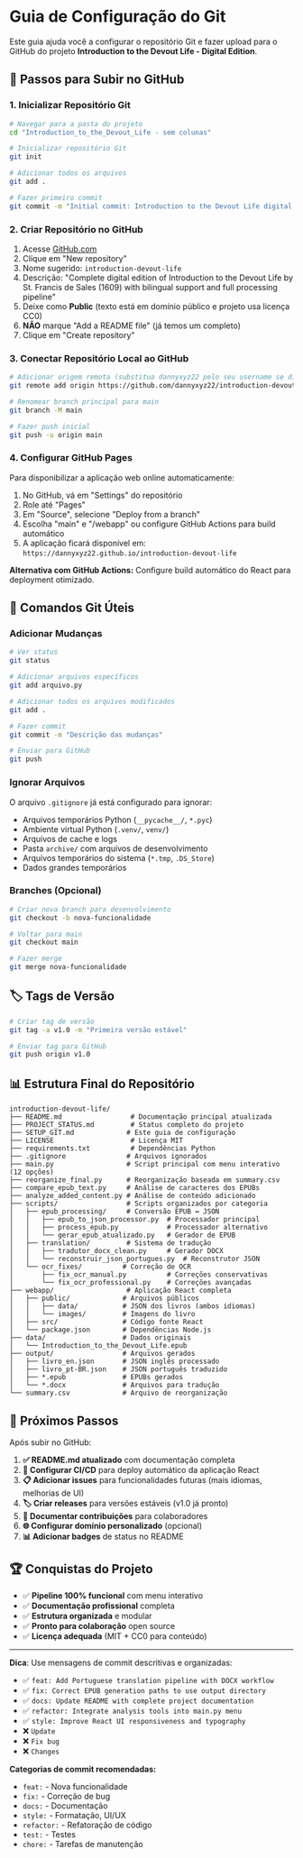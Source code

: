 # Guia de Configuração do Git

Este guia ajuda você a configurar o repositório Git e fazer upload para o GitHub do projeto **Introduction to the Devout Life - Digital Edition**.

## 🚀 Passos para Subir no GitHub

### 1. Inicializar Repositório Git
```bash
# Navegar para a pasta do projeto
cd "Introduction_to_the_Devout_Life - sem colunas"

# Inicializar repositório Git
git init

# Adicionar todos os arquivos
git add .

# Fazer primeiro commit
git commit -m "Initial commit: Introduction to the Devout Life digital edition complete project"
```

### 2. Criar Repositório no GitHub
1. Acesse [GitHub.com](https://github.com)
2. Clique em "New repository"
3. Nome sugerido: `introduction-devout-life`
4. Descrição: "Complete digital edition of Introduction to the Devout Life by St. Francis de Sales (1609) with bilingual support and full processing pipeline"
5. Deixe como **Public** (texto está em domínio público e projeto usa licença CC0)
6. **NÃO** marque "Add a README file" (já temos um completo)
7. Clique em "Create repository"

### 3. Conectar Repositório Local ao GitHub
```bash
# Adicionar origem remota (substitua dannyxyz22 pelo seu username se diferente)
git remote add origin https://github.com/dannyxyz22/introduction-devout-life.git

# Renomear branch principal para main
git branch -M main

# Fazer push inicial
git push -u origin main
```

### 4. Configurar GitHub Pages
Para disponibilizar a aplicação web online automaticamente:

1. No GitHub, vá em "Settings" do repositório
2. Role até "Pages"
3. Em "Source", selecione "Deploy from a branch"
4. Escolha "main" e "/webapp" ou configure GitHub Actions para build automático
5. A aplicação ficará disponível em: `https://dannyxyz22.github.io/introduction-devout-life`

**Alternativa com GitHub Actions:** Configure build automático do React para deployment otimizado.

## 📝 Comandos Git Úteis

### Adicionar Mudanças
```bash
# Ver status
git status

# Adicionar arquivos específicos
git add arquivo.py

# Adicionar todos os arquivos modificados
git add .

# Fazer commit
git commit -m "Descrição das mudanças"

# Enviar para GitHub
git push
```

### Ignorar Arquivos
O arquivo `.gitignore` já está configurado para ignorar:
- Arquivos temporários Python (`__pycache__/`, `*.pyc`)
- Ambiente virtual Python (`.venv/`, `venv/`)
- Arquivos de cache e logs
- Pasta `archive/` com arquivos de desenvolvimento
- Arquivos temporários do sistema (`*.tmp`, `.DS_Store`)
- Dados grandes temporários

### Branches (Opcional)
```bash
# Criar nova branch para desenvolvimento
git checkout -b nova-funcionalidade

# Voltar para main
git checkout main

# Fazer merge
git merge nova-funcionalidade
```

## 🏷️ Tags de Versão
```bash
# Criar tag de versão
git tag -a v1.0 -m "Primeira versão estável"

# Enviar tag para GitHub
git push origin v1.0
```

## 📊 Estrutura Final do Repositório

```
introduction-devout-life/
├── README.md                 # Documentação principal atualizada
├── PROJECT_STATUS.md         # Status completo do projeto  
├── SETUP_GIT.md             # Este guia de configuração
├── LICENSE                   # Licença MIT
├── requirements.txt          # Dependências Python
├── .gitignore               # Arquivos ignorados
├── main.py                  # Script principal com menu interativo (12 opções)
├── reorganize_final.py      # Reorganização baseada em summary.csv
├── compare_epub_text.py     # Análise de caracteres dos EPUBs
├── analyze_added_content.py # Análise de conteúdo adicionado
├── scripts/                 # Scripts organizados por categoria
│   ├── epub_processing/     # Conversão EPUB ↔ JSON
│   │   ├── epub_to_json_processor.py  # Processador principal
│   │   ├── process_epub.py            # Processador alternativo
│   │   └── gerar_epub_atualizado.py   # Gerador de EPUB
│   ├── translation/         # Sistema de tradução
│   │   ├── tradutor_docx_clean.py     # Gerador DOCX
│   │   └── reconstruir_json_portugues.py  # Reconstrutor JSON
│   └── ocr_fixes/          # Correção de OCR
│       ├── fix_ocr_manual.py          # Correções conservativas
│       └── fix_ocr_professional.py    # Correções avançadas
├── webapp/                  # Aplicação React completa
│   ├── public/             # Arquivos públicos
│   │   ├── data/           # JSON dos livros (ambos idiomas)
│   │   └── images/         # Imagens do livro
│   ├── src/                # Código fonte React
│   └── package.json        # Dependências Node.js
├── data/                   # Dados originais
│   └── Introduction_to_the_Devout_Life.epub
├── output/                 # Arquivos gerados
│   ├── livro_en.json       # JSON inglês processado
│   ├── livro_pt-BR.json    # JSON português traduzido
│   ├── *.epub              # EPUBs gerados
│   └── *.docx              # Arquivos para tradução
└── summary.csv             # Arquivo de reorganização
```

## 🎯 Próximos Passos

Após subir no GitHub:

1. **✅ README.md atualizado** com documentação completa
2. **🔧 Configurar CI/CD** para deploy automático da aplicação React
3. **📋 Adicionar issues** para funcionalidades futuras (mais idiomas, melhorias de UI)
4. **🏷️ Criar releases** para versões estáveis (v1.0 já pronto)
5. **👥 Documentar contribuições** para colaboradores
6. **🌐 Configurar domínio personalizado** (opcional)
7. **📊 Adicionar badges** de status no README

## 🏆 Conquistas do Projeto

- ✅ **Pipeline 100% funcional** com menu interativo
- ✅ **Documentação profissional** completa
- ✅ **Estrutura organizada** e modular  
- ✅ **Pronto para colaboração** open source
- ✅ **Licença adequada** (MIT + CC0 para conteúdo)

---

**Dica**: Use mensagens de commit descritivas e organizadas:
- ✅ `feat: Add Portuguese translation pipeline with DOCX workflow`
- ✅ `fix: Correct EPUB generation paths to use output directory`
- ✅ `docs: Update README with complete project documentation`
- ✅ `refactor: Integrate analysis tools into main.py menu`
- ✅ `style: Improve React UI responsiveness and typography`
- ❌ `Update`
- ❌ `Fix bug`
- ❌ `Changes`

**Categorias de commit recomendadas:**
- `feat:` - Nova funcionalidade
- `fix:` - Correção de bug
- `docs:` - Documentação
- `style:` - Formatação, UI/UX
- `refactor:` - Refatoração de código
- `test:` - Testes
- `chore:` - Tarefas de manutenção
